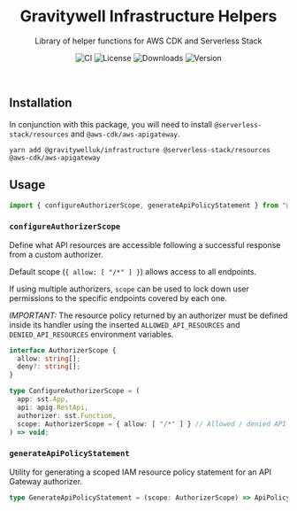 <h1 align="center">Gravitywell Infrastructure Helpers</h1>
<p align="center">Library of helper functions for AWS CDK and Serverless Stack</p>
<p align="center">
  <img src="https://img.shields.io/github/workflow/status/GravitywellUK/packages/CI/master" alt="CI" />
  <img src="https://img.shields.io/github/license/gravitywelluk/packages" alt="License" />
  <img src="https://img.shields.io/npm/dm/@gravitywelluk/infrastructure" alt="Downloads" />
  <img src="https://img.shields.io/npm/v/@gravitywelluk/infrastructure" alt="Version" />
</p>
<br />

## Installation

In conjunction with this package, you will need to install `@serverless-stack/resources` and `@aws-cdk/aws-apigateway`.

```shell
yarn add @gravitywelluk/infrastructure @serverless-stack/resources @aws-cdk/aws-apigateway
```

## Usage

```typescript
import { configureAuthorizerScope, generateApiPolicyStatement } from "@gravitywelluk/infrastructure";
```

### `configureAuthorizerScope`

Define what API resources are accessible following a successful response from a custom authorizer.

Default scope (`{ allow: [ "/*" ] }`) allows access to all endpoints.

If using multiple authorizers, `scope` can be used to lock down user permissions to the specific endpoints covered by each one.

_IMPORTANT:_ The resource policy returned by an authorizer must be defined inside its handler using the inserted `ALLOWED_API_RESOURCES` and `DENIED_API_RESOURCES` environment variables.

```ts
interface AuthorizerScope {
  allow: string[];
  deny?: string[];
}

type ConfigureAuthorizerScope = (
  app: sst.App,
  api: apig.RestApi,
  authorizer: sst.Function,
  scope: AuthorizerScope = { allow: [ "/*" ] } // Allowed / denied API paths (supports wildcards)
) => void;
```

### `generateApiPolicyStatement`

Utility for generating a scoped IAM resource policy statement for an API Gateway authorizer.
```ts
type GenerateApiPolicyStatement = (scope: AuthorizerScope) => ApiPolicyStatement;
```